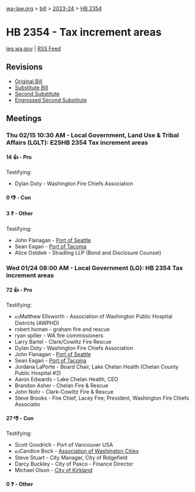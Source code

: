 [wa-law.org](/) > [bill](/bill/) > [2023-24](/bill/2023-24/) > [HB 2354](/bill/2023-24/hb/2354/)

# HB 2354 - Tax increment areas
[leg.wa.gov](https://app.leg.wa.gov/billsummary?BillNumber=2354&Year=2023&Initiative=false) | [RSS Feed](./rss.xml)

## Revisions
* [Original Bill](1/)
* [Substitute Bill](S/)
* [Second Substitute](S2/)
* [Engrossed Second Substitute](S2.E/)

## Meetings
### Thu 02/15 10:30 AM - Local Government, Land Use & Tribal Affairs (LGLT): E2SHB 2354 Tax increment areas
#### 14 👍 - Pro
Testifying:
* Dylan Doty - Washington Fire Chiefs Association

#### 0 👎 - Con

#### 3 ❓ - Other
Testifying:
* John Flanagan - [Port of Seattle](/org/port_of_seattle/)
* Sean Eagan - [Port of Tacoma](/org/port_of_tacoma/)
* Alice Ostdiek - Stradling LLP (Bond and Disclosure Counsel)

### Wed 01/24 08:00 AM - Local Government (LG): HB 2354 Tax increment areas
#### 72 👍 - Pro
Testifying:
* 💵Matthew Ellsworth - Association of Washington Public Hospital Districts (AWPHD)
* robert homan - graham fire and rescue
* ryan spiller - WA fire commissioners
* Larry Bartel - Clark/Cowlitz Fire Rescue
* Dylan Doty - Washington Fire Chiefs Association
* John Flanagan - [Port of Seattle](/org/port_of_seattle/)
* Sean Eagan - [Port of Tacoma](/org/port_of_tacoma/)
* Jordana LaPorte - Board Chair, Lake Chelan Health (Chelan County Public Hospital #2)
* Aaron Edwards - Lake Chelan Health, CEO
* Brandon Asher - Chelan Fire & Rescue
* John Nohr - Clark-Cowlitz Fire & Rescue
* Steve Brooks - Fire Chief, Lacey Fire; President, Washington Fire Chiefs Associatio

#### 27 👎 - Con
Testifying:
* Scott Goodrich - Port of Vancouver USA
* 💵Candice Bock - [Association of Washington Cities](/org/association_of_washington_cities/)
* Steve Stuart - City Manager, City of Ridgefield
* Darcy Buckley - City of Pasco - Finance Director
* Michael Olson - [City of Kirkland](/org/city_of_kirkland/)

#### 0 ❓ - Other

